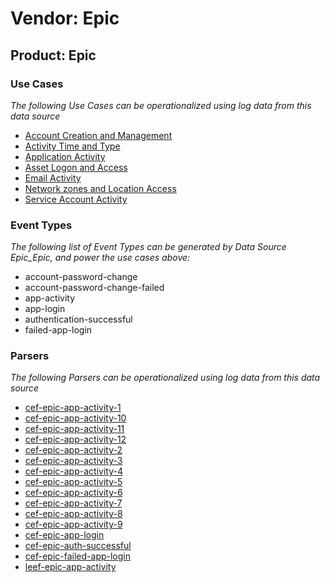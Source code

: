 Vendor: Epic
============
Product: Epic
-------------

### Use Cases

_The following Use Cases can be operationalized using log data from this data source_

* [Account Creation and Management](usecase_account_creation_and_management.md)
* [Activity Time  and Type](usecase_activity_time__and_type.md)
* [Application Activity](usecase_application_activity.md)
* [Asset Logon and Access](usecase_asset_logon_and_access.md)
* [Email Activity](usecase_email_activity.md)
* [Network zones and Location Access](usecase_network_zones_and_location_access.md)
* [Service Account Activity](usecase_service_account_activity.md)


### Event Types

_The following list of Event Types can be generated by Data Source Epic_Epic, and power the use cases above:_

- account-password-change
- account-password-change-failed
- app-activity
- app-login
- authentication-successful
- failed-app-login


### Parsers

_The following Parsers can be operationalized using log data from this data source_

* [cef-epic-app-activity-1](parserContent_cef-epic-app-activity-1.md)
* [cef-epic-app-activity-10](parserContent_cef-epic-app-activity-10.md)
* [cef-epic-app-activity-11](parserContent_cef-epic-app-activity-11.md)
* [cef-epic-app-activity-12](parserContent_cef-epic-app-activity-12.md)
* [cef-epic-app-activity-2](parserContent_cef-epic-app-activity-2.md)
* [cef-epic-app-activity-3](parserContent_cef-epic-app-activity-3.md)
* [cef-epic-app-activity-4](parserContent_cef-epic-app-activity-4.md)
* [cef-epic-app-activity-5](parserContent_cef-epic-app-activity-5.md)
* [cef-epic-app-activity-6](parserContent_cef-epic-app-activity-6.md)
* [cef-epic-app-activity-7](parserContent_cef-epic-app-activity-7.md)
* [cef-epic-app-activity-8](parserContent_cef-epic-app-activity-8.md)
* [cef-epic-app-activity-9](parserContent_cef-epic-app-activity-9.md)
* [cef-epic-app-login](parserContent_cef-epic-app-login.md)
* [cef-epic-auth-successful](parserContent_cef-epic-auth-successful.md)
* [cef-epic-failed-app-login](parserContent_cef-epic-failed-app-login.md)
* [leef-epic-app-activity](parserContent_leef-epic-app-activity.md)
